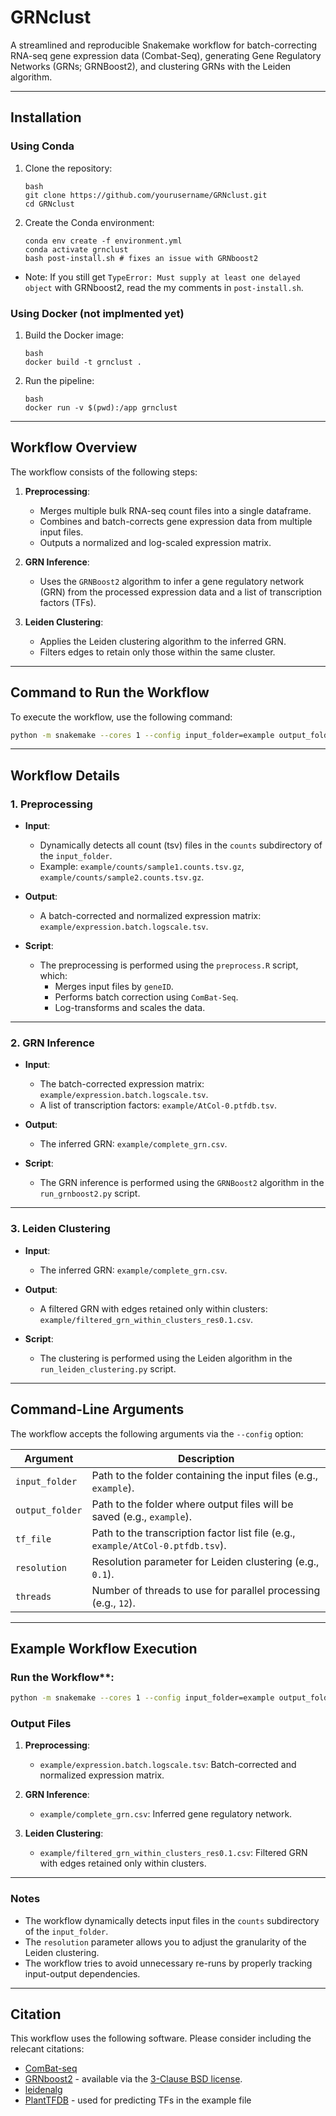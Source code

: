 # GRNclust

A streamlined and reproducible Snakemake workflow for batch-correcting RNA-seq gene expression data (Combat-Seq), generating Gene Regulatory Networks (GRNs; GRNBoost2), and clustering GRNs with the Leiden algorithm.

---

## Installation

### Using Conda
1. Clone the repository:
   ```
   bash
   git clone https://github.com/yourusername/GRNclust.git
   cd GRNclust
   ```

2. Create the Conda environment: 
    ```
    conda env create -f environment.yml
    conda activate grnclust
    bash post-install.sh # fixes an issue with GRNboost2
    ```

* Note: If you still get `TypeError: Must supply at least one delayed object` with GRNboost2, read the my comments in `post-install.sh`.

### Using Docker (not implmented yet)

1. Build the Docker image:
    ```
    bash
    docker build -t grnclust .
    ```

2. Run the pipeline:
    ```
    bash
    docker run -v $(pwd):/app grnclust
    ```

---

## Workflow Overview

The workflow consists of the following steps:

1. **Preprocessing**:
   - Merges multiple bulk RNA-seq count files into a single dataframe.
   - Combines and batch-corrects gene expression data from multiple input files.
   - Outputs a normalized and log-scaled expression matrix.

2. **GRN Inference**:
   - Uses the `GRNBoost2` algorithm to infer a gene regulatory network (GRN) from the processed expression data and a list of transcription factors (TFs).

3. **Leiden Clustering**:
   - Applies the Leiden clustering algorithm to the inferred GRN.
   - Filters edges to retain only those within the same cluster.

---

## Command to Run the Workflow

To execute the workflow, use the following command:

```bash
python -m snakemake --cores 1 --config input_folder=example output_folder=example tf_file=example/AtCol-0.ptfdb.tsv resolution=0.1 threads=12
```

---

## Workflow Details

### **1. Preprocessing**

- **Input**:
  - Dynamically detects all count (tsv) files in the `counts` subdirectory of the `input_folder`.
  - Example: `example/counts/sample1.counts.tsv.gz`, `example/counts/sample2.counts.tsv.gz`.

- **Output**:
  - A batch-corrected and normalized expression matrix: `example/expression.batch.logscale.tsv`.

- **Script**:
  - The preprocessing is performed using the `preprocess.R` script, which:
    - Merges input files by `geneID`.
    - Performs batch correction using `ComBat-Seq`.
    - Log-transforms and scales the data.

---

### **2. GRN Inference**

- **Input**:
  - The batch-corrected expression matrix: `example/expression.batch.logscale.tsv`.
  - A list of transcription factors: `example/AtCol-0.ptfdb.tsv`.

- **Output**:
  - The inferred GRN: `example/complete_grn.csv`.

- **Script**:
  - The GRN inference is performed using the `GRNBoost2` algorithm in the `run_grnboost2.py` script.

---

### **3. Leiden Clustering**

- **Input**:
  - The inferred GRN: `example/complete_grn.csv`.

- **Output**:
  - A filtered GRN with edges retained only within clusters: `example/filtered_grn_within_clusters_res0.1.csv`.

- **Script**:
  - The clustering is performed using the Leiden algorithm in the `run_leiden_clustering.py` script.

---

## Command-Line Arguments

The workflow accepts the following arguments via the `--config` option:

| Argument         | Description                                                                 |
|-------------------|-----------------------------------------------------------------------------|
| `input_folder`    | Path to the folder containing the input files (e.g., `example`).           |
| `output_folder`   | Path to the folder where output files will be saved (e.g., `example`).     |
| `tf_file`         | Path to the transcription factor list file (e.g., `example/AtCol-0.ptfdb.tsv`). |
| `resolution`      | Resolution parameter for Leiden clustering (e.g., `0.1`).                 |
| `threads`         | Number of threads to use for parallel processing (e.g., `12`).            |

---

## Example Workflow Execution

### Run the Workflow**:
   ```bash
   python -m snakemake --cores 1 --config input_folder=example output_folder=example tf_file=example/AtCol-0.ptfdb.tsv resolution=0.1 threads=12
   ```

### Output Files

1. **Preprocessing**:
   - `example/expression.batch.logscale.tsv`: Batch-corrected and normalized expression matrix.

2. **GRN Inference**:
   - `example/complete_grn.csv`: Inferred gene regulatory network.

3. **Leiden Clustering**:
   - `example/filtered_grn_within_clusters_res0.1.csv`: Filtered GRN with edges retained only within clusters.

---

### Notes

- The workflow dynamically detects input files in the `counts` subdirectory of the `input_folder`.
- The `resolution` parameter allows you to adjust the granularity of the Leiden clustering.
- The workflow tries to avoid unnecessary re-runs by properly tracking input-output dependencies.

---

## Citation

This workflow uses the following software. Please consider including the relecant citations:
- [ComBat-seq](https://github.com/zhangyuqing/ComBat-seq)
- [GRNboost2](https://github.com/aertslab/GRNBoost) - available via the [3-Clause BSD license](https://opensource.org/licenses/BSD-3-Clause).
- [leidenalg](https://leidenalg.readthedocs.io/en/stable/index.html)
- [PlantTFDB](https://planttfdb.gao-lab.org/) - used for predicting TFs in the example file